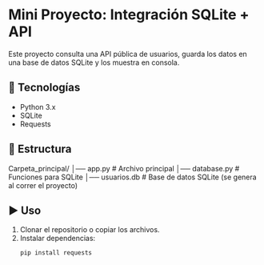 # Mini Proyecto: Integración SQLite + API

Este proyecto consulta una API pública de usuarios, guarda los datos en una base de datos SQLite y los muestra en consola.

## 🚀 Tecnologías
- Python 3.x
- SQLite
- Requests

## 📂 Estructura
Carpeta_principal/
│── app.py # Archivo principal
│── database.py # Funciones para SQLite
│── usuarios.db # Base de datos SQLite (se genera al correr el proyecto)

## ▶️ Uso
1. Clonar el repositorio o copiar los archivos.
2. Instalar dependencias:
   ```bash
   pip install requests
